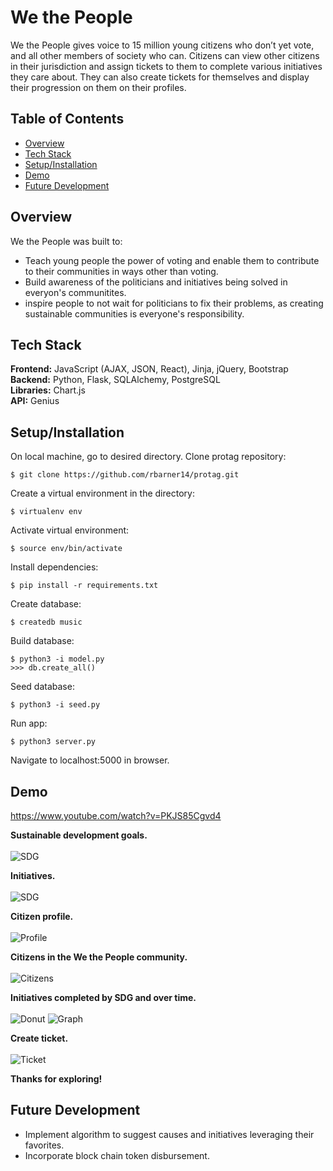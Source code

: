 # We the People
We the People gives voice to 15 million young citizens who don’t yet vote, and all other members of society who can. Citizens can view other citizens in their jurisdiction and assign tickets to them to complete various initiatives they care about. They can also create tickets for themselves and display their progression on them on their profiles.

## Table of Contents
* [Overview](#overview)</br>
* [Tech Stack](#techstack)</br>
* [Setup/Installation](#installation)</br>
* [Demo](#demo)</br>
* [Future Development](#future)</br>

<a name="overview"/></a>
## Overview
We the People was built to:
 * Teach young people the power of voting and enable them to contribute to their communities in ways other than voting.
 * Build awareness of the politicians and initiatives being solved in everyon's communitites.
 * inspire people to not wait for politicians to fix their problems, as creating sustainable communities is everyone's responsibility.

<a name="techstack"/></a>
## Tech Stack
**Frontend:** JavaScript (AJAX, JSON, React), Jinja, jQuery, Bootstrap</br>
**Backend:** Python, Flask, SQLAlchemy, PostgreSQL<br/>
**Libraries:** Chart.js<br/>
**API:** Genius<br/>

<a name="installation"/></a>
## Setup/Installation
On local machine, go to desired directory.  Clone protag repository:
```
$ git clone https://github.com/rbarner14/protag.git
```
Create a virtual environment in the directory:
```
$ virtualenv env
```
Activate virtual environment:
```
$ source env/bin/activate
```
Install dependencies:
```
$ pip install -r requirements.txt
```
Create database:
```
$ createdb music
```
Build database:
```
$ python3 -i model.py
>>> db.create_all()
```
Seed database:
```
$ python3 -i seed.py
```
Run app:
```
$ python3 server.py
```
Navigate to localhost:5000 in browser.

<a name="demo"/></a>
## Demo

https://www.youtube.com/watch?v=PKJS85Cgvd4

**Sustainable development goals.**
<br/><br/>
![SDG](/static/images/readme/SDGs.png)
<br/>

**Initiatives.**
<br/><br/>
![SDG](/static/images/readme/initiatives.png)
<br/>

**Citizen profile.** 
<br/><br/>
![Profile](/static/images/readme/profile.png)
<br/>

**Citizens in the We the People community.**
<br/><br/>
![Citizens](/static/images/readme/citizens.png)
<br/>

**Initiatives completed by SDG and over time.** 
<br/><br/>
![Donut](/static/images/readme/initiatives_donut.png)
![Graph](/static/images/readme/initiatives_graph.png)
<br/>

**Create ticket.** 
<br/><br/>
![Ticket](/static/images/readme/ticket.png)
<br/>


**Thanks for exploring!**

<a name="future"/></a>
## Future Development
* Implement algorithm to suggest causes and initiatives leveraging their favorites.
* Incorporate block chain token disbursement.


